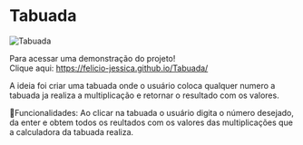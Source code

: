 # Tabuada<br/>
![Tabuada](https://user-images.githubusercontent.com/63489212/236650968-29fb9ea7-c4ee-4374-8009-3a424ed37ea3.png)<br/>

Para acessar uma demonstração do projeto!<br/>
Clique aqui: https://felicio-jessica.github.io/Tabuada/<br/>

A ideia foi criar uma tabuada onde o usuário coloca qualquer numero a tabuada ja realiza a multiplicação e retornar o resultado com os valores.<br/>

📜Funcionalidades: Ao clicar na tabuada o usuário digita o número desejado, da enter e obtem todos os reultados com os valores das multiplicações que a calculadora da tabuada realiza.
